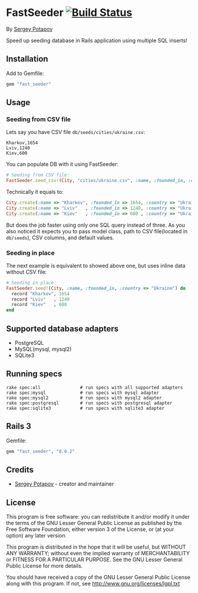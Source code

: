 # FastSeeder [![Build Status](https://secure.travis-ci.org/greyblake/fast_seeder.png)](http://travis-ci.org/greyblake/fast_seeder)

By [Sergey Potapov](https://github.com/greyblake)

Speed up seeding database in Rails application using multiple SQL inserts!

## Installation

Add to Gemfile:

```ruby
gem "fast_seeder"
```


## Usage

### Seeding from CSV file

Lets say you have CSV file `db/seeds/cities/ukraine.csv`:

```csv
Kharkov,1654
Lviv,1240
Kiev,600
```

You can populate DB with it using FastSeeder:

```ruby
# Seeding from CSV file:
FastSeeder.seed_csv!(City, "cities/ukraine.csv", :name, :founded_in, :country => "Ukraine")
```

Technically it equals to:

```ruby
City.create(:name => "Kharkov", :founded_in => 1654, :country => "Ukraine")
City.create(:name => "Lviv"   , :founded_in => 1240, :country => "Ukraine")
City.create(:name => "Kiev"   , :founded_in => 600 , :country => "Ukraine")
```

But does the job faster using only one SQL query instead of three.
As you also noticed it expects you to pass model class, path to CSV file(located in `db/seeds`),
CSV columns, and default values.

### Seeding in place

The next example is equivalent to showed above one, but uses inline data
without CSV file:

```ruby
# Seeding in place:
FastSeeder.seed!(City, :name, :founded_in, :country => "Ukraine") do
  record "Kharkov", 1654
  record "Lviv"   , 1240
  record "Kiev"   , 600
end
```

## Supported database adapters

* PostgreSQL
* MySQL(mysql, mysql2)
* SQLite3

## Running specs

```
rake spec:all               # run specs with all supported adapters
rake spec:mysql             # run specs with mysql adapter
rake spec:mysql2            # run specs with mysql2 adapter
rake spec:postgresql        # run specs with postgresql adapter
rake spec:sqlite3           # run specs with sqlite3 adapter
```

## Rails 3

Gemfile:

```ruby
gem "fast_seeder", "0.0.2"
```


## Credits

* [Sergey Potapov](https://github.com/greyblake) - creator and maintainer

## License

This program is free software: you can redistribute it and/or modify
it under the terms of the GNU Lesser General Public License as published by
the Free Software Foundation, either version 3 of the License, or
(at your option) any later version.

This program is distributed in the hope that it will be useful,
but WITHOUT ANY WARRANTY; without even the implied warranty of
MERCHANTABILITY or FITNESS FOR A PARTICULAR PURPOSE.  See the
GNU Lesser General Public License for more details.

You should have received a copy of the GNU Lesser General Public License
along with this program.  If not, see <http://www.gnu.org/licenses/lgpl.txt>

